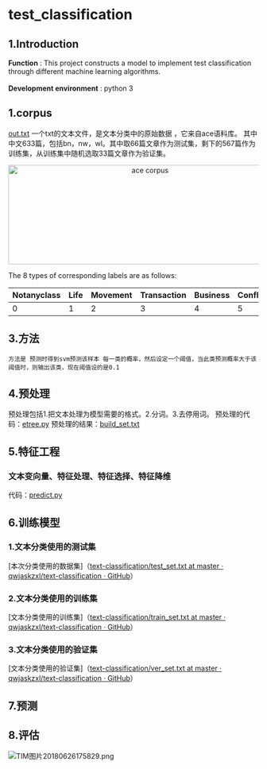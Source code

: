 # test_classification
## 1.Introduction
   **Function** : This project constructs a model to implement test classification through different machine learning algorithms.<br><br>
   **Development environment** : python 3

## 1.corpus
[out.txt](:storage\3cb00c28-f19b-4703-bfdb-baa843b33176\ec4b2bcc.txt) 一个txt的文本文件，是文本分类中的原始数据 ，它来自ace语料库。
   其中中文633篇，包括bn，nw，wl。其中取66篇文章作为测试集，剩下的567篇作为训练集，从训练集中随机选取33篇文章作为验证集。

<div align=center><img width="554.8" height="200" src="https://github.com/qwjaskzxl/event_classification/blob/master/image/ace%20corpus.png" alt="ace corpus"/></div>

The 8 types of corresponding labels are as follows:

|Notanyclass|	Life|Movement|Transaction|Business|Conflict|Contact	|Personnel|Justice|
| - |-| -|-|-|-|-|-|-|
|0|1|2|3|4|5|6|7|8|

   
## 3.方法
    方法是 预测时得到svm预测该样本 每一类的概率，然后设定一个阈值，当此类预测概率大于该阈值时，则输出该类，现在阈值设的是0.1
    
## 4.预处理
  预处理包括1.把文本处理为模型需要的格式。2.分词。3.去停用词。
  预处理的代码：[etree.py](:storage\7baa3ef0-d75e-4c64-bedc-f451dda79824\43150200.py)
  预处理的结果：[build_set.txt](:storage\3cb00c28-f19b-4703-bfdb-baa843b33176\cad4251d.txt)

## 5.特征工程
### 文本变向量、特征处理、特征选择、特征降维
代码：[predict.py](:storage\7baa3ef0-d75e-4c64-bedc-f451dda79824\f95c4f76.py)


## 6.训练模型

### 1.文本分类使用的测试集
 [本次分类使用的数据集]（[text-classification/test_set.txt at master · qwjaskzxl/text-classification · GitHub](https://github.com/qwjaskzxl/text-classification/blob/master/samples/test_set.txt)）
 ### 2.文本分类使用的训练集
 [文本分类使用的训练集]（[text-classification/train_set.txt at master · qwjaskzxl/text-classification · GitHub](https://github.com/qwjaskzxl/text-classification/blob/master/samples/train_set.txt)）
### 3.文本分类使用的验证集
[文本分类使用的验证集]（[text-classification/ver_set.txt at master · qwjaskzxl/text-classification · GitHub](https://github.com/qwjaskzxl/text-classification/blob/master/samples/ver_set.txt)）
## 7.预测

## 8.评估
![TIM图片20180626175829.png](:storage\7baa3ef0-d75e-4c64-bedc-f451dda79824\93573a8f.png)

